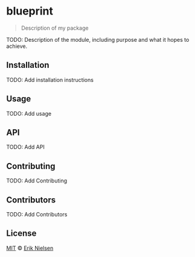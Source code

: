 # blueprint

> Description of my package

TODO: Description of the module, including purpose and what it hopes to achieve.

## Installation

TODO: Add installation instructions

## Usage

TODO: Add usage

## API

TODO: Add API

## Contributing

TODO: Add Contributing

## Contributors

TODO: Add Contributors

## License

[MIT](https://github.com/nielse63/nielse63/blob/master/LICENSE) © [Erik Nielsen](https://312development.com)
